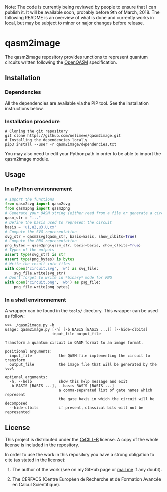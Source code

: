 Note: The code is currently being reviewed by people to ensure that I can publish it. It will be available soon, probably before 9th of March, 2018. The following README is an overview of what is done and currently works in local, but may be subject to minor or major changes before release.

# qasm2image

The qasm2image repository provides functions to represent quantum circuits written following the [OpenQASM](https://github.com/QISKit/qiskit-openqasm) specification.

## Installation

### Dependencies

All the dependencies are available via the PIP tool. See the installation instructions below.

### Installation procedure

```shell
# Cloning the git repository
git clone https://github.com/nelimeee/qasm2image.git
# Installing the dependencies locally
pip3 install --user -r qasm2image/dependencies.txt
```

You may also need to edit your Python path in order to be able to import the qasm2image module.

## Usage

### In a Python environnement

```python
# Import the functions
from qasm2svg import qasm2svg
from qasm2png import qasm2png
# Generate your QASM string (either read from a file or generate a circuit and ask for its QASM).
qasm_str = "..."
# Define the basis used to represent the circuit
basis = 'u1,u2,u3,U,cx'
# Compute the SVG representation
svg_str = qasm2svg(qasm_str, basis=basis, show_clbits=True)
# Compute the PNG representation
png_bytes = qasm2png(qasm_str, basis=basis, show_clbits=True)
# Types of the outputs
assert type(svg_str) is str
assert type(png_bytes) is bytes
# Write the result into files
with open('circuit.svg', 'w') as svg_file:
    svg_file.write(svg_str)
# Don't forget to write in *binary* mode for PNG
with open('circuit.png', 'wb') as png_file:
    png_file.write(png_bytes)
```

### In a shell environnement

A wrapper can be found in the `tools/` directory. This wrapper can be used as follow:

```shell
>>> ./qasm2image.py -h
usage: qasm2image.py [-h] [-b BASIS [BASIS ...]] [--hide-clbits]
                     input_file output_file

Transform a quantum circuit in QASM format to an image format.

positional arguments:
  input_file            the QASM file implementing the circuit to transform
  output_file           the image file that will be generated by the tool

optional arguments:
  -h, --help            show this help message and exit
  -b BASIS [BASIS ...], --basis BASIS [BASIS ...]
                        a comma-separated list of gate names which represent
                        the gate basis in which the circuit will be decomposed
  --hide-clbits         if present, classical bits will not be represented
```

## License

This project is distributed under the [CeCILL-B](http://www.cecill.info/licences/Licence_CeCILL-B_V1-en.html) license. A copy of the whole license is included
in the repository.

In order to use the work in this repository you have a strong obligation to cite (as stated in the license):

 1. The author of the work (see on my GitHub page or [mail me](mailto:adrien.suau@grenoble-inp.org) if any doubt).

 2. The CERFACS (Centre Européen de Recherche et de Formation Avancée en Calcul Scientifique).

